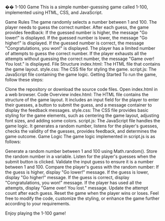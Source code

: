��
 
 1-100 Game
This is a simple number-guessing game called 1-100, implemented using HTML, CSS, and JavaScript.

Game Rules
The game randomly selects a number between 1 and 100.
The player needs to guess the correct number.
After each guess, the game provides feedback:
If the guessed number is higher, the message "Go lower!" is displayed.
If the guessed number is lower, the message "Go higher!" is displayed.
If the guessed number is correct, the message "Congratulations, you won!" is displayed.
The player has a limited number of attempts to guess the correct number.
If the player exhausts all the attempts without guessing the correct number, the message "Game over! You lost." is displayed.
File Structure
index.html: The HTML file that contains the game layout.
style.css: The CSS file for styling the game.
script.js: The JavaScript file containing the game logic.
Getting Started
To run the game, follow these steps:

Clone the repository or download the source code files.
Open index.html in a web browser.
Code Overview
index.html: The HTML file contains the structure of the game layout. It includes an input field for the player to enter their guesses, a button to submit the guess, and a message container to display the feedback messages.
style.css: The CSS file provides basic styling for the game elements, such as centering the game layout, adjusting font sizes, and adding some colors.
script.js: The JavaScript file handles the game logic. It generates a random number, listens for the player's guesses, checks the validity of the guesses, provides feedback, and determines the game outcome.
Game Logic
The game logic implemented in script.js is as follows:

Generate a random number between 1 and 100 using Math.random().
Store the random number in a variable.
Listen for the player's guesses when the submit button is clicked.
Validate the input guess to ensure it is a number between 1 and 100.
Compare the player's guess with the random number:
If the guess is higher, display "Go lower!" message.
If the guess is lower, display "Go higher!" message.
If the guess is correct, display "Congratulations, you won!" message.
If the player has used all the attempts, display "Game over! You lost." message.
Update the attempt count after each guess.
Reset the game when the player wins or loses.
Feel free to modify the code, customize the styling, or enhance the game further according to your requirements.

Enjoy playing the 1-100 game!
